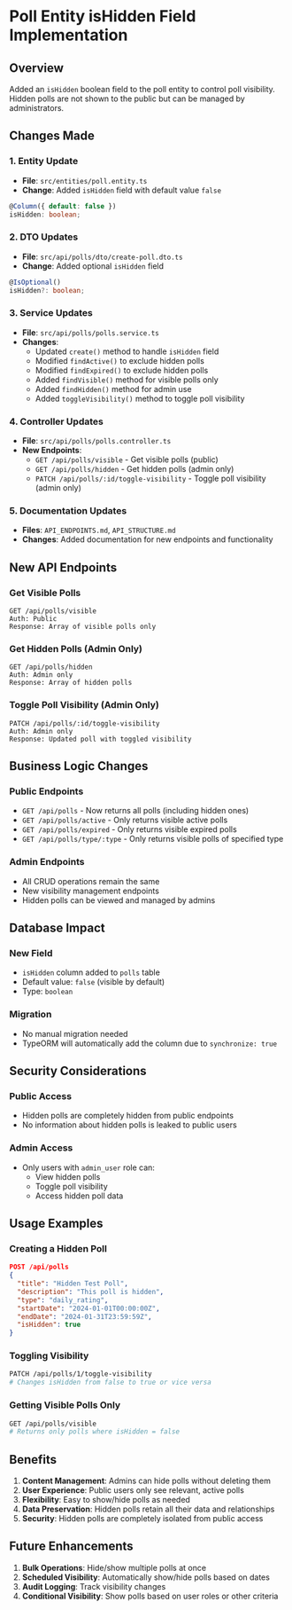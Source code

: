# Poll Entity isHidden Field Implementation

## Overview
Added an `isHidden` boolean field to the poll entity to control poll visibility. Hidden polls are not shown to the public but can be managed by administrators.

## Changes Made

### 1. Entity Update
- **File**: `src/entities/poll.entity.ts`
- **Change**: Added `isHidden` field with default value `false`
```typescript
@Column({ default: false })
isHidden: boolean;
```

### 2. DTO Updates
- **File**: `src/api/polls/dto/create-poll.dto.ts`
- **Change**: Added optional `isHidden` field
```typescript
@IsOptional()
isHidden?: boolean;
```

### 3. Service Updates
- **File**: `src/api/polls/polls.service.ts`
- **Changes**:
  - Updated `create()` method to handle `isHidden` field
  - Modified `findActive()` to exclude hidden polls
  - Modified `findExpired()` to exclude hidden polls
  - Added `findVisible()` method for visible polls only
  - Added `findHidden()` method for admin use
  - Added `toggleVisibility()` method to toggle poll visibility

### 4. Controller Updates
- **File**: `src/api/polls/polls.controller.ts`
- **New Endpoints**:
  - `GET /api/polls/visible` - Get visible polls (public)
  - `GET /api/polls/hidden` - Get hidden polls (admin only)
  - `PATCH /api/polls/:id/toggle-visibility` - Toggle poll visibility (admin only)

### 5. Documentation Updates
- **Files**: `API_ENDPOINTS.md`, `API_STRUCTURE.md`
- **Changes**: Added documentation for new endpoints and functionality

## New API Endpoints

### Get Visible Polls
```
GET /api/polls/visible
Auth: Public
Response: Array of visible polls only
```

### Get Hidden Polls (Admin Only)
```
GET /api/polls/hidden
Auth: Admin only
Response: Array of hidden polls
```

### Toggle Poll Visibility (Admin Only)
```
PATCH /api/polls/:id/toggle-visibility
Auth: Admin only
Response: Updated poll with toggled visibility
```

## Business Logic Changes

### Public Endpoints
- `GET /api/polls` - Now returns all polls (including hidden ones)
- `GET /api/polls/active` - Only returns visible active polls
- `GET /api/polls/expired` - Only returns visible expired polls
- `GET /api/polls/type/:type` - Only returns visible polls of specified type

### Admin Endpoints
- All CRUD operations remain the same
- New visibility management endpoints
- Hidden polls can be viewed and managed by admins

## Database Impact

### New Field
- `isHidden` column added to `polls` table
- Default value: `false` (visible by default)
- Type: `boolean`

### Migration
- No manual migration needed
- TypeORM will automatically add the column due to `synchronize: true`

## Security Considerations

### Public Access
- Hidden polls are completely hidden from public endpoints
- No information about hidden polls is leaked to public users

### Admin Access
- Only users with `admin_user` role can:
  - View hidden polls
  - Toggle poll visibility
  - Access hidden poll data

## Usage Examples

### Creating a Hidden Poll
```json
POST /api/polls
{
  "title": "Hidden Test Poll",
  "description": "This poll is hidden",
  "type": "daily_rating",
  "startDate": "2024-01-01T00:00:00Z",
  "endDate": "2024-01-31T23:59:59Z",
  "isHidden": true
}
```

### Toggling Visibility
```bash
PATCH /api/polls/1/toggle-visibility
# Changes isHidden from false to true or vice versa
```

### Getting Visible Polls Only
```bash
GET /api/polls/visible
# Returns only polls where isHidden = false
```

## Benefits

1. **Content Management**: Admins can hide polls without deleting them
2. **User Experience**: Public users only see relevant, active polls
3. **Flexibility**: Easy to show/hide polls as needed
4. **Data Preservation**: Hidden polls retain all their data and relationships
5. **Security**: Hidden polls are completely isolated from public access

## Future Enhancements

1. **Bulk Operations**: Hide/show multiple polls at once
2. **Scheduled Visibility**: Automatically show/hide polls based on dates
3. **Audit Logging**: Track visibility changes
4. **Conditional Visibility**: Show polls based on user roles or other criteria
